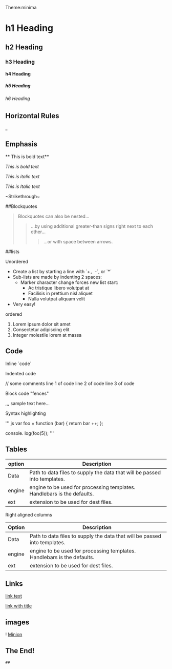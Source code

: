 Theme:minima
# h1 Heading
## h2 Heading
### h3 Heading
#### h4 Heading
##### h5 Heading
###### h6 Heading


## Horizontal Rules

_


## Emphasis

** This is bold text**

_This is bold text_

*This is italic text*

_This is Italic text_

~Strikethrough~


##Blockquotes


> Blockquotes can also be nested...
>> ...by using additional greater-than signs right next to each other...
> > > ...or with space between arrows.


##lists

Unordered

+ Create a list by starting a line with ´+`, `-´, or `*´
+  Sub-lists are made by indenting 2 spaces:
   - Marker character change forces new list start:
      * Ac tristique libero volutpat at
      + Facilisis in prettium nisl aliquet
      - Nulla volutpat aliquam velit
+ Very easy!

 ordered

 1. Lorem ipsum dolor sit amet
 2. Consectetur adipiscing elit
 3. Integer molestile lorem at massa

## Code

Inline ´code´

Indented code

  // some comments
  line 1 of code
  line 2 of code
  line 3 of code


  Block code "fences"

  ,,,
  sample text here...


  Syntax highlighting

  ''' js
  var foo = function (bar) {
    return bar ++;
  };

  console. log(foo(5));
  '''

  ## Tables

  | option      | Description   |
| ------------- | ------------- |
| Data          |Path to data files to supply the data that will be passed into templates.  |
| engine        | engine to be used for processing templates. Handlebars is the defaults.  |
| ext           | extension to be used for dest files.  |

Right aligned columns

| Option        | Description   |
| ------------- | ------------- |
Data          |Path to data files to supply the data that will be passed into templates.  |
| engine        | engine to be used for processing templates. Handlebars is the defaults.  |
| ext           | extension to be used for dest files.  |


## Links

[link text](http://dev.nodeca.com)

[link with title](http://nodeca.github.io/pica/demo/ "title text")

## images

! [Minion](https://octodex.github.com/images/minion.png)

## The End!
    ##
